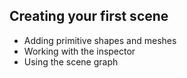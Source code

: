 ## Creating your first scene 

- Adding primitive shapes and meshes
- Working with the inspector
- Using the scene graph
